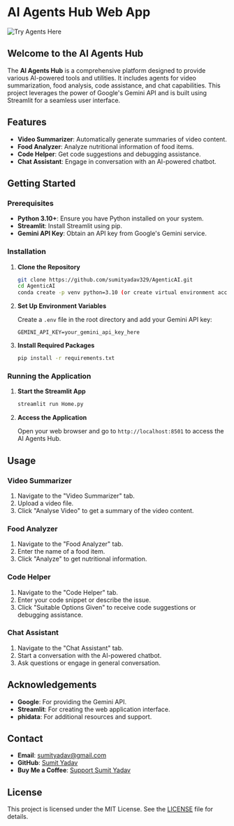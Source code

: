 # AI Agents Hub Web App
![Try Agents Here](https://agenticai-sumityadav329.streamlit.app/)
## Welcome to the AI Agents Hub

The **AI Agents Hub** is a comprehensive platform designed to provide various AI-powered tools and utilities. It includes agents for video summarization, food analysis, code assistance, and chat capabilities. This project leverages the power of Google's Gemini API and is built using Streamlit for a seamless user interface.

## Features

- **Video Summarizer**: Automatically generate summaries of video content.
- **Food Analyzer**: Analyze nutritional information of food items.
- **Code Helper**: Get code suggestions and debugging assistance.
- **Chat Assistant**: Engage in conversation with an AI-powered chatbot.

## Getting Started

### Prerequisites

- **Python 3.10+**: Ensure you have Python installed on your system.
- **Streamlit**: Install Streamlit using pip.
- **Gemini API Key**: Obtain an API key from Google's Gemini service.

### Installation

1. **Clone the Repository**

   ```bash
   git clone https://github.com/sumityadav329/AgenticAI.git
   cd AgenticAI
   conda create -p venv python=3.10 (or create virtual environment according to ur PC.)
   ```

2. **Set Up Environment Variables**

   Create a `.env` file in the root directory and add your Gemini API key:

   ```plaintext
   GEMINI_API_KEY=your_gemini_api_key_here
   ```

3. **Install Required Packages**

   ```bash
   pip install -r requirements.txt
   ```

### Running the Application

1. **Start the Streamlit App**

   ```bash
   streamlit run Home.py
   ```

2. **Access the Application**

   Open your web browser and go to `http://localhost:8501` to access the AI Agents Hub.

## Usage

### Video Summarizer

1. Navigate to the "Video Summarizer" tab.
2. Upload a video file.
3. Click "Analyse Video" to get a summary of the video content.

### Food Analyzer

1. Navigate to the "Food Analyzer" tab.
2. Enter the name of a food item.
3. Click "Analyze" to get nutritional information.

### Code Helper

1. Navigate to the "Code Helper" tab.
2. Enter your code snippet or describe the issue.
3. Click "Suitable Options Given" to receive code suggestions or debugging assistance.

### Chat Assistant

1. Navigate to the "Chat Assistant" tab.
2. Start a conversation with the AI-powered chatbot.
3. Ask questions or engage in general conversation.

## Acknowledgements

- **Google**: For providing the Gemini API.
- **Streamlit**: For creating the web application interface.
- **phidata**: For additional resources and support.

## Contact

- **Email**: [sumityadav@gmail.com](mailto:sumityadav@gmail.com)
- **GitHub**: [Sumit Yadav](https://github.com/sumityadav329)
- **Buy Me a Coffee**: [Support Sumit Yadav](https://buymeacoffee.com/sumityadav)

## License

This project is licensed under the MIT License. See the [LICENSE](LICENSE) file for details.
```
